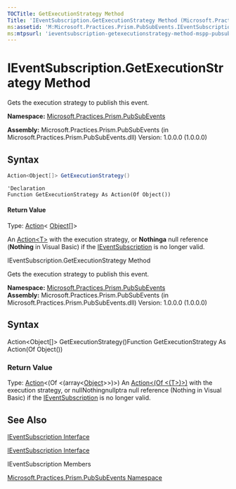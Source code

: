```yaml
---
TOCTitle: GetExecutionStrategy Method
Title: 'IEventSubscription.GetExecutionStrategy Method (Microsoft.Practices.Prism.PubSubEvents)'
ms:assetid: 'M:Microsoft.Practices.Prism.PubSubEvents.IEventSubscription.GetExecutionStrategy'
ms:mtpsurl: 'ieventsubscription-getexecutionstrategy-method-mspp-pubsubevents.md'
---
```

# IEventSubscription.GetExecutionStrategy Method

Gets the execution strategy to publish this event.

**Namespace:** [Microsoft.Practices.Prism.PubSubEvents](mspp-pubsubevents-namespace.md)

**Assembly:** Microsoft.Practices.Prism.PubSubEvents (in Microsoft.Practices.Prism.PubSubEvents.dll) Version: 1.0.0.0 (1.0.0.0)

## Syntax

```C#
Action<Object[]> GetExecutionStrategy()
```

```VB
'Declaration
Function GetExecutionStrategy As Action(Of Object())
```

#### Return Value

Type: [Action](http://msdn2.microsoft.com/en-us/library/018hxwa8)&lt; [Object](http://msdn2.microsoft.com/en-us/library/e5kfa45b)[]&gt;

An [Action&lt;T&gt;](http://msdn2.microsoft.com/en-us/library/018hxwa8) with the execution strategy, or **Nothinga** null reference (**Nothing** in Visual Basic) if the [IEventSubscription](ieventsubscription-interface-mspp-pubsubevents.md) is no longer valid.

IEventSubscription.GetExecutionStrategy Method

Gets the execution strategy to publish this event.

**Namespace:** [Microsoft.Practices.Prism.PubSubEvents](https://msdn.microsoft.com/library/microsoft.practices.prism.pubsubevents)
**Assembly:** Microsoft.Practices.Prism.PubSubEvents (in Microsoft.Practices.Prism.PubSubEvents.dll) Version: 1.0.0.0 (1.0.0.0)

## Syntax
Action&lt;Object[]&gt; GetExecutionStrategy()Function GetExecutionStrategy As Action(Of Object())
### Return Value

Type: [Action](http://msdn.microsoft.com/en-us/library/018hxwa8)&lt;(Of &lt;(array&lt;[Object](http://msdn.microsoft.com/en-us/library/e5kfa45b)&gt;&gt;)&gt;)
An [Action&lt;(Of &lt;(T&gt;)&gt;)](http://msdn.microsoft.com/en-us/library/018hxwa8) with the execution strategy, or nullNothingnullptra null reference (Nothing in Visual Basic) if the [IEventSubscription](https://msdn.microsoft.com/library/microsoft.practices.prism.pubsubevents.ieventsubscription) is no longer valid.
## See Also
[IEventSubscription Interface](ieventsubscription-interface-mspp-pubsubevents.md)

[IEventSubscription Interface](https://msdn.microsoft.com/library/microsoft.practices.prism.pubsubevents.ieventsubscription)
IEventSubscription Members

[Microsoft.Practices.Prism.PubSubEvents Namespace](mspp-pubsubevents-namespace.md)
